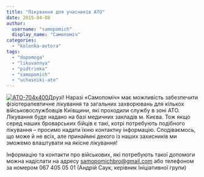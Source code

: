 ```yaml
---
title: "Лікування для учасників АТО"
date: 2015-04-08
author: 
  username: "samopomich"
  display_name: "Самопоміч"
categories: 
  - "kolonka-avtora"
tags: 
  - "dopomoga"
  - "likuvannya"
  - "pidtrimka"
  - "samopomich"
  - "uchasniki-ato"
---
```


[![ATO-704x400](https://mpz.brovary.org/wp-content/uploads/2015/04/ATO-704x400.jpg)](https://mpz.brovary.org/wp-content/uploads/2015/04/ATO-704x400.jpg)Друзі! Наразі «Самопоміч» має можливість забезпечити фізіотерапевтичне лікування та загальних захворювань для кількох військовослужбовців Київщини, які проходили службу в зоні АТО. Лікування буде надано на базі медичних закладів м. Києва. Тож якщо серед наших броварських бійців є такі, котрі потребують подібного лікування – просимо надати їхню контактну інформацію. Сподіваємось, що може й не всіх, але принаймні декого із наших захисників ми зможемо влаштувати на якісне лікування!

Інформацію та контакти про військових, які потребують такої допомоги можна надіслати на адресу [samopomichbro@gmail.com](mailto:samopomichbro@gmail.com) або телефоном за номером 067 405 05 01 (Андрій Саук, керівник Ініціативної групи)
